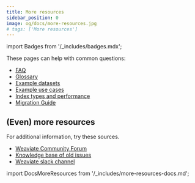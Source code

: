 ```yaml
---
title: More resources
sidebar_position: 0
image: og/docs/more-resources.jpg
# tags: ['More resources']
---
```

import Badges from '/_includes/badges.mdx';

<Badges/>


These pages can help with common questions:

- [FAQ](./faq.md)
- [Glossary](./glossary.md)
- [Example datasets](./example-datasets.md)
- [Example use cases](./example-use-cases.md)
- [Index types and performance](./performance.md)
- [Migration Guide](./migration-guide.md)

## (Even) more resources

For additional information, try these sources.

- [Weaviate Community Forum](https://forum.weaviate.io/)
- [Knowledge base of old issues](https://github.com/weaviate/weaviate/issues?utf8=%E2%9C%93&q=label%3Abug)
- [Weaviate slack channel](https://weaviate.io/slack)

import DocsMoreResources from '/_includes/more-resources-docs.md';

<DocsMoreResources />
